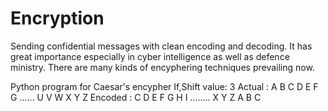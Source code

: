# Encryption
Sending confidential messages with clean encoding and decoding.
It has great importance especially in cyber intelligence as well as defence ministry. There are many kinds of encyphering techniques prevailing now. 

Python program for Caesar's encypher
If,Shift value: 3 
Actual     : A B C D E F G ...... U V W X Y Z 
Encoded : C D E F G H I ........ X Y Z A B C  

